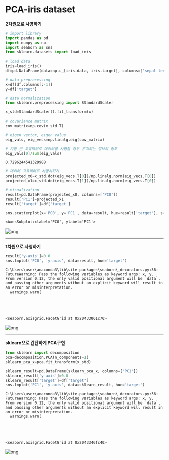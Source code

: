 # PCA-iris dataset
**2차원으로 사영하기**


```python
# import library
import pandas as pd
import numpy as np
import seaborn as sns
from sklearn.datasets import load_iris
```


```python
# load data
iris=load_iris()
df=pd.DataFrame(data=np.c_[iris.data, iris.target], columns=['sepal length', 'sepal width', 'petal length', 'petal width', 'target'])
```


```python
# data preprocessing
x=df[df.columns[:-1]]
y=df['target']
```


```python
# data normalization
from sklearn.preprocessing import StandardScaler

x_std=StandardScaler().fit_transform(x)
```


```python
# covariance matrix
cov_matrix=np.cov(x_std.T)
```


```python
# eigen vector, eigen value
eig_vals, eig_vecs=np.linalg.eig(cov_matrix)
```


```python
# 가장 큰 고유벡터로 데이터를 사영할 경우 유지되는 정보의 정도
eig_vals[0]/sum(eig_vals)
```




    0.7296244541329988




```python
# 데이터 고유벡터로 사영시키기
projected_x0=x_std.dot(eig_vecs.T[0])/np.linalg.norm(eig_vecs.T[0])
projected_x1=x_std.dot(eig_vecs.T[1])/np.linalg.norm(eig_vecs.T[0])
```


```python
# visualization
result=pd.DataFrame(projected_x0, columns=['PC0'])
result['PC1']=projected_x1
result['target']=df['target']

sns.scatterplot(x='PC0', y='PC1', data=result, hue=result['target'], s=100)
```




    <AxesSubplot:xlabel='PC0', ylabel='PC1'>




    
![png](output_9_1.png)
    


---
**1차원으로 사영하기**


```python
result['y-axis']=0.0
sns.lmplot('PC0', 'y-axis', data=result, hue='target')
```

    C:\Users\user\anaconda3\lib\site-packages\seaborn\_decorators.py:36: FutureWarning: Pass the following variables as keyword args: x, y. From version 0.12, the only valid positional argument will be `data`, and passing other arguments without an explicit keyword will result in an error or misinterpretation.
      warnings.warn(
    




    <seaborn.axisgrid.FacetGrid at 0x20433061c70>




    
![png](output_11_2.png)
    


---
**sklearn으로 간단하게 PCA구현**


```python
from sklearn import decomposition
pca=decomposition.PCA(n_components=1)
sklearn_pca_x=pca.fit_transform(x_std)

sklearn_result=pd.DataFrame(sklearn_pca_x, columns=['PC1'])
sklearn_result['y-axis']=0.0
sklearn_result['target']=df['target']
sns.lmplot('PC1', 'y-axis', data=sklearn_result, hue='target')
```

    C:\Users\user\anaconda3\lib\site-packages\seaborn\_decorators.py:36: FutureWarning: Pass the following variables as keyword args: x, y. From version 0.12, the only valid positional argument will be `data`, and passing other arguments without an explicit keyword will result in an error or misinterpretation.
      warnings.warn(
    




    <seaborn.axisgrid.FacetGrid at 0x2043346fc40>




    
![png](output_13_2.png)
    

